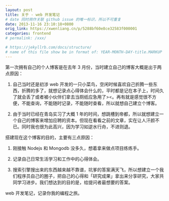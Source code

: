 ```yaml
---
layout: post
title: 关于 - web 开发笔记
# date 同时用作关联 github issue 的唯一标识，所以不可重复
date: 2013-11-16 23:10:18+0800
orig_link: https://xwenliang.cn/p/5288bf60e8ce32583f000001
categories: frontend
# permalink: /xxx/

# https://jekyllrb.com/docs/structure/
# name of this file show be in format of: YEAR-MONTH-DAY-title.MARKUP
---
```



第一次拥有自己的个人博客是在去年 3 月份，当时建立自己的博客大概是出于两点原因：  

1. 自己当时还是初涉 web 开发的一只小菜鸟，空闲时候喜欢自己折腾一些东西，折腾的多了，就想记录点心得体会什么的，平时都是记在本子上，时间久了就会丢了或者被小伙伴们拿去当厕纸应急用了><。再有就是感觉很不方便，不能查询，不能随时记录，不能随时查看，所以就想自己建立个博客。  

2. 由于当时已经在青岛实习了大概 1 年的时间，想跳槽到帝都，所以就想建立一个自己的博客来增加应聘的资本。但现在看看之前的文章，实在让人汗颜不已。同时我也很为此高兴，因为学习如逆水行舟，不进则退。  

搭建现在这个博客的目的，主要有三点原因：  

1. 刚接触 Nodejs 和 Mongodb 没多久，想着拿来做点项目练练手。  

2. 记录自己日常生活学习和工作中的心得体会。  

3. 搜索引擎搜出来的东西越来越不靠谱，坑爹的答案满天飞，所以想建立一个我们程序员自己的圈子，把自己的心得和「研究成果」拿出来分享研究，大家共同学习进步。我们想达到的目的是，给提问者最想要的答案。  

web 开发笔记，记录你我的编程之旅。  

